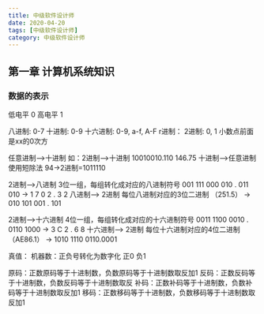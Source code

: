 ```yaml
---
title: 中级软件设计师
date: 2020-04-20
tags: [中级软件设计师]
category: 中级软件设计师
---
```


## 第一章 计算机系统知识
### 数据的表示
低电平 0 
高电平 1

八进制: 0-7
十进制: 0-9
十六进制: 0-9, a-f, A-F
r进制：
2进制: 0, 1
小数点前面是xx的0次方

任意进制-->十进制 如：2进制-->十进制 10010010.110    146.75
十进制-->任意进制 使用短除法 94->2进制=1011110

2进制-->八进制 3位一组，每组转化成对应的八进制符号 001 111 000 010 . 011 010 -> 1 7 0 2 . 3 2
八进制--> 2进制 每位八进制对应的3位二进制 （251.5） -> 010 101 001 . 101

2进制-->十六进制 4位一组，每组转化成对应的十六进制符号 0011 1100 0010 . 0110 1000 -> 3 C 2 . 6 8
十六进制--> 2进制 每位十六进制对应的4位二进制 （AE86.1） -> 1010 1110 0110.0001

真值：
机器数：正负号转化为数字化 正0 负1
 
原码：正数原码等于十进制数，负数原码等于十进制数取反加1
反码：正数反码等于十进制数，负数反码等于十进制数取反
补码：正数补码等于十进制数，负数补码等于十进制数取反加1
移码：正数移码等于十进制数，负数移码等于十进制数取反加1




